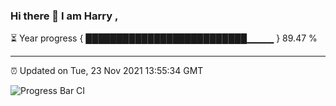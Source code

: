 ### Hi there 👋 I am Harry , 

⏳ Year progress { ██████████████████████████▁▁▁▁ } 89.47 %

---

⏰ Updated on Tue, 23 Nov 2021 13:55:34 GMT

![Progress Bar CI](https://github.com/duykhang68/duykhang68/workflows/Progress%20Bar%20CI/badge.svg)

